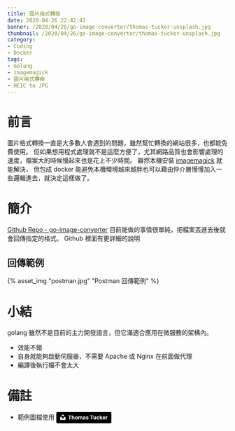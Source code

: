 ```yaml
---
title: 圖片格式轉換
date: 2020-04-26 22:42:43
banner: /2020/04/26/go-image-converter/thomas-tucker-unsplash.jpg
thumbnail: /2020/04/26/go-image-converter/thomas-tucker-unsplash.jpg
category:
- Coding
- Docker
tags:
- Golang
- imagemagick
- 圖片格式轉換
- HEIC to JPG
---
```

# 前言
圖片格式轉換一直是大多數人會遇到的問題，雖然幫忙轉換的網站很多，也都能免費使用。
但如果想用程式處理就不是這麼方便了，尤其網路品質也會影響處理的速度，檔案大的時候慢起來也是花上不少時間。
雖然本機安裝 <a href="https://imagemagick.org/index.php" target="_blanck">imagemagick</a> 就能解決，
但包成 docker 能避免本機環境越來越胖也可以藉由仲介層慢慢加入一些邏輯進去，就決定這樣做了。

# 簡介
<a href="https://github.com/KJ-Chiu/go-image-converter" target="_blanck">Github Repo - go-image-converter</a>
目前能做的事情很單純，把檔案丟進去後就會回傳指定的格式。 Github 裡面有更詳細的說明

## 回傳範例
{% asset_img "postman.jpg" "Postman 回傳範例" %}

# 小結
golang 雖然不是目前的主力開發語言，但它滿適合應用在微服務的架構內。
* 效能不錯
* 自身就能夠啟動伺服器，不需要 Apache 或 Nginx 在前面做代理
* 編譯後執行檔不會太大

# 備註
* 範例圖檔使用 <a style="background-color:black;color:white;text-decoration:none;padding:4px 6px;font-family:-apple-system, BlinkMacSystemFont, &quot;San Francisco&quot;, &quot;Helvetica Neue&quot;, Helvetica, Ubuntu, Roboto, Noto, &quot;Segoe UI&quot;, Arial, sans-serif;font-size:12px;font-weight:bold;line-height:1.2;display:inline-block;border-radius:3px" href="https://unsplash.com/@tents_and_tread?utm_medium=referral&amp;utm_campaign=photographer-credit&amp;utm_content=creditBadge" target="_blank" rel="noopener noreferrer" title="Download free do whatever you want high-resolution photos from Thomas Tucker"><span style="display:inline-block;padding:2px 3px"><svg xmlns="http://www.w3.org/2000/svg" style="height:12px;width:auto;position:relative;vertical-align:middle;top:-2px;fill:white" viewBox="0 0 32 32"><title>unsplash-logo</title><path d="M10 9V0h12v9H10zm12 5h10v18H0V14h10v9h12v-9z"></path></svg></span><span style="display:inline-block;padding:2px 3px">Thomas Tucker</span></a>
